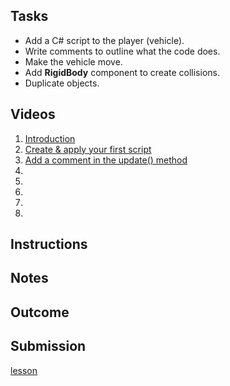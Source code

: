 [lesson]: <https://learn.unity.com/tutorial/1-2-move-the-vehicle-with-your-first-line-of-c?courseId=5cf96c41edbc2a2ca6e8810f&projectId=5caccdfbedbc2a3cef0efe63>
[slides]: <>
[template]: <>

## Tasks
* Add a C# script to the player (vehicle).
* Write comments to outline what the code does.
* Make the vehicle move.
* Add **RigidBody** component to create collisions.
* Duplicate objects.

## Videos

1. [Introduction](https://learn.unity.com/tutorial/1-2-move-the-vehicle-with-your-first-line-of-c?courseId=5cf96c41edbc2a2ca6e8810f&projectId=5caccdfbedbc2a3cef0efe63#5d07bc97edbc2a0021d439d4)
2. [Create & apply your first script](https://learn.unity.com/tutorial/1-2-move-the-vehicle-with-your-first-line-of-c?courseId=5cf96c41edbc2a2ca6e8810f&projectId=5caccdfbedbc2a3cef0efe63#5cb7a265edbc2a113a75c208)
3. [Add a comment in the update() method](https://learn.unity.com/tutorial/1-2-move-the-vehicle-with-your-first-line-of-c?courseId=5cf96c41edbc2a2ca6e8810f&projectId=5caccdfbedbc2a3cef0efe63#5cb7a5efedbc2a121be07014)
4. []()
5. []()
6. []()
7. []()
8. []()

## Instructions

## Notes

## Outcome

## Submission

[lesson][]
